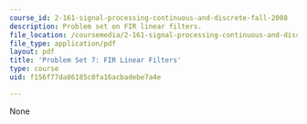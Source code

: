 ```yaml
---
course_id: 2-161-signal-processing-continuous-and-discrete-fall-2008
description: Problem set on FIR linear filters.
file_location: /coursemedia/2-161-signal-processing-continuous-and-discrete-fall-2008/f156f77da86185c0fa16acbadebe7a4e_ps7.pdf
file_type: application/pdf
layout: pdf
title: 'Problem Set 7: FIR Linear Filters'
type: course
uid: f156f77da86185c0fa16acbadebe7a4e

---
```

None